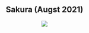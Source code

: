 <p align="center">
  <h2 align="center">Sakura (Augst 2021)</h2>
</p>

<p align="center">
    <a href="https://github.com/mountain-theme/Mountain/">
        <img src="https://github.com/lokesh-krishna/dotfiles/blob/main/images/inspired-by-mountain.svg" />
    </a>
</p>
